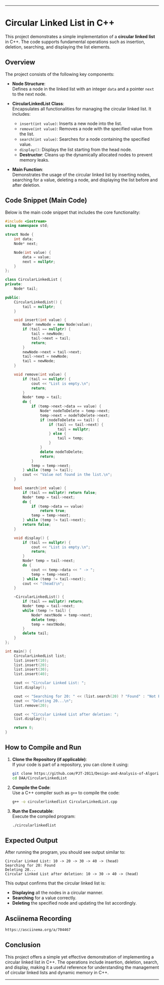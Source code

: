 
---

# Circular Linked List in C++

This project demonstrates a simple implementation of a **circular linked list** in C++. The code supports fundamental operations such as insertion, deletion, searching, and displaying the list elements.

## Overview

The project consists of the following key components:

- **Node Structure**:  
  Defines a node in the linked list with an integer `data` and a pointer `next` to the next node.

- **CircularLinkedList Class**:  
  Encapsulates all functionalities for managing the circular linked list. It includes:
  - `insert(int value)`: Inserts a new node into the list.
  - `remove(int value)`: Removes a node with the specified value from the list.
  - `search(int value)`: Searches for a node containing the specified value.
  - `display()`: Displays the list starting from the head node.
  - **Destructor**: Cleans up the dynamically allocated nodes to prevent memory leaks.

- **Main Function**:  
  Demonstrates the usage of the circular linked list by inserting nodes, searching for a value, deleting a node, and displaying the list before and after deletion.

## Code Snippet (Main Code)

Below is the main code snippet that includes the core functionality:

```cpp
#include <iostream>
using namespace std;

struct Node {
    int data;
    Node* next;

    Node(int value) {
        data = value;
        next = nullptr;
    }
};

class CircularLinkedList {
private:
    Node* tail;

public:
    CircularLinkedList() {
        tail = nullptr;
    }

    void insert(int value) {
        Node* newNode = new Node(value);
        if (tail == nullptr) {
            tail = newNode;
            tail->next = tail;
            return;
        }
        newNode->next = tail->next;
        tail->next = newNode;
        tail = newNode;
    }

    void remove(int value) {
        if (tail == nullptr) {
            cout << "List is empty.\n";
            return;
        }
        Node* temp = tail;
        do {
            if (temp->next->data == value) {
                Node* nodeToDelete = temp->next;
                temp->next = nodeToDelete->next;
                if (nodeToDelete == tail) {
                    if (tail == tail->next) {
                        tail = nullptr;
                    } else {
                        tail = temp;
                    }
                }
                delete nodeToDelete;
                return;
            }
            temp = temp->next;
        } while (temp != tail);
        cout << "Value not found in the list.\n";
    }

    bool search(int value) {
        if (tail == nullptr) return false;
        Node* temp = tail->next;
        do {
            if (temp->data == value)
                return true;
            temp = temp->next;
        } while (temp != tail->next);
        return false;
    }

    void display() {
        if (tail == nullptr) {
            cout << "List is empty.\n";
            return;
        }
        Node* temp = tail->next;
        do {
            cout << temp->data << " -> ";
            temp = temp->next;
        } while (temp != tail->next);
        cout << "(head)\n";
    }

    ~CircularLinkedList() {
        if (tail == nullptr) return;
        Node* temp = tail->next;
        while (temp != tail) {
            Node* nextNode = temp->next;
            delete temp;
            temp = nextNode;
        }
        delete tail;
    }
};

int main() {
    CircularLinkedList list;
    list.insert(10);
    list.insert(20);
    list.insert(30);
    list.insert(40);

    cout << "Circular Linked List: ";
    list.display();

    cout << "Searching for 20: " << (list.search(20) ? "Found" : "Not Found") << "\n";
    cout << "Deleting 20...\n";
    list.remove(20);

    cout << "Circular Linked List after deletion: ";
    list.display();

    return 0;
}
```

## How to Compile and Run

1. **Clone the Repository (if applicable)**:  
   If your code is part of a repository, you can clone it using:
   ```bash
   git clone https://github.com/PJT-2011/Design-and-Analysis-of-Algorithms.git
   cd DAA/CircularLinkedList
   ```

2. **Compile the Code**:  
   Use a C++ compiler such as `g++` to compile the code:
   ```bash
   g++ -o circulerlinkedlist CircularLinkedList.cpp
   ```

3. **Run the Executable**:  
   Execute the compiled program:
   ```bash
   ./circularlinkedlist
   ```

## Expected Output

After running the program, you should see output similar to:

```
Circular Linked List: 10 -> 20 -> 30 -> 40 -> (head)
Searching for 20: Found
Deleting 20...
Circular Linked List after deletion: 10 -> 30 -> 40 -> (head)
```

This output confirms that the circular linked list is:
- **Displaying** all the nodes in a circular manner.
- **Searching** for a value correctly.
- **Deleting** the specified node and updating the list accordingly.

## Asciinema Recording
```bash
https://asciinema.org/a/704467
```

## Conclusion

This project offers a simple yet effective demonstration of implementing a circular linked list in C++. The operations include insertion, deletion, search, and display, making it a useful reference for understanding the management of circular linked lists and dynamic memory in C++.

---

